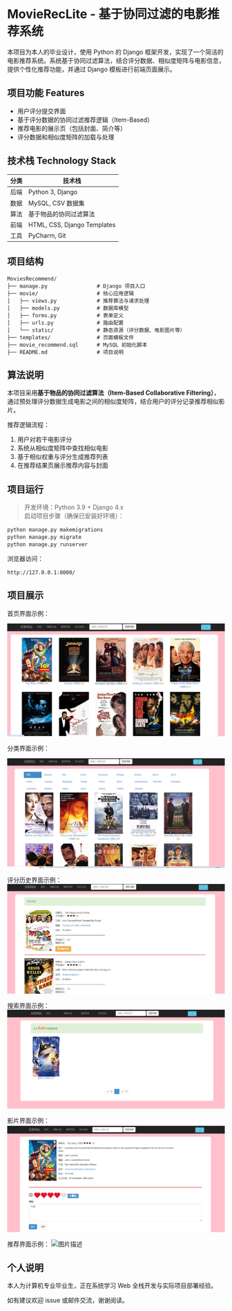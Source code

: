 # MovieRecLite - 基于协同过滤的电影推荐系统

本项目为本人的毕业设计，使用 Python 的 Django 框架开发，实现了一个简洁的电影推荐系统。系统基于协同过滤算法，结合评分数据、相似度矩阵与电影信息，提供个性化推荐功能，并通过 Django 模板进行前端页面展示。

## 项目功能 Features

- 用户评分提交界面
- 基于评分数据的协同过滤推荐逻辑（Item-Based）
- 推荐电影的展示页（包括封面、简介等）
- 评分数据和相似度矩阵的加载与处理

## 技术栈 Technology Stack

| 分类   | 技术栈                     |
|--------|----------------------------|
| 后端   | Python 3, Django           |
| 数据   | MySQL, CSV 数据集          |
| 算法   | 基于物品的协同过滤算法     |
| 前端   | HTML, CSS, Django Templates |
| 工具   | PyCharm, Git               |

## 项目结构

```plaintext
MoviesRecommend/
├── manage.py                # Django 项目入口
├── movie/                   # 核心应用逻辑
│   ├── views.py             # 推荐算法与请求处理
│   ├── models.py            # 数据库模型
│   ├── forms.py             # 表单定义
│   ├── urls.py              # 路由配置
│   └── static/              # 静态资源（评分数据、电影图片等）
├── templates/               # 页面模板文件
├── movie_recommend.sql      # MySQL 初始化脚本
├── README.md                # 项目说明
```

## 算法说明

本项目采用**基于物品的协同过滤算法（Item-Based Collaborative Filtering）**，通过预处理评分数据生成电影之间的相似度矩阵，结合用户的评分记录推荐相似影片。

推荐逻辑流程：
1. 用户对若干电影评分
2. 系统从相似度矩阵中查找相似电影
3. 基于相似权重与评分生成推荐列表
4. 在推荐结果页展示推荐内容与封面

## 项目运行

> 开发环境：Python 3.9 + Django 4.x  
> 启动项目步骤（确保已安装好环境）：

```bash
python manage.py makemigrations
python manage.py migrate
python manage.py runserver
```

浏览器访问：
```
http://127.0.0.1:8000/
```

## 项目展示

首页界面示例：

![图片描述](static/demo/home.png)

分类界面示例：

![图片描述](static/demo/genres.png)

评分历史界面示例：
![图片描述](static/demo/history.png)

搜索界面示例：
![图片描述](static/demo/search.png)

影片界面示例：
![图片描述](static/demo/detail.png)

推荐界面示例：
![图片描述](static/demo/recommentation.png)





## 个人说明

本人为计算机专业毕业生，正在系统学习 Web 全栈开发与实际项目部署经验。

如有建议欢迎 issue 或邮件交流，谢谢阅读。
